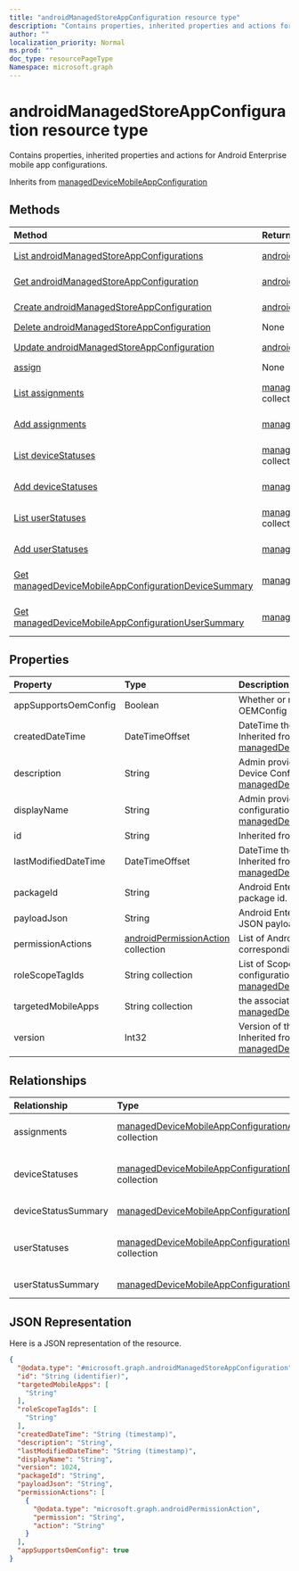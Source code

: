 ```yaml
---
title: "androidManagedStoreAppConfiguration resource type"
description: "Contains properties, inherited properties and actions for Android Enterprise mobile app configurations."
author: ""
localization_priority: Normal
ms.prod: ""
doc_type: resourcePageType
Namespace: microsoft.graph
---
```



# androidManagedStoreAppConfiguration resource type

Contains properties, inherited properties and actions for Android Enterprise mobile app configurations.


Inherits from [managedDeviceMobileAppConfiguration](../resources/managedDeviceMobileAppConfiguration.md)

## Methods
|Method|Return Type|Description|
|:---|:---|:---|
|[List androidManagedStoreAppConfigurations](../api/intune-apps-androidmanagedstoreappconfiguration-list.md)|[androidManagedStoreAppConfiguration](../resources/intune-apps-androidManagedStoreAppConfiguration.md) collection|List properties and relationships of the [androidManagedStoreAppConfiguration](../resources/androidmanagedstoreappconfiguration.md) objects.|
|[Get androidManagedStoreAppConfiguration](../api/intune-apps-androidmanagedstoreappconfiguration-get.md)|[androidManagedStoreAppConfiguration](../resources/intune-apps-androidManagedStoreAppConfiguration.md)|Read properties and relationships of the [androidManagedStoreAppConfiguration](../resources/androidmanagedstoreappconfiguration.md) object.|
|[Create androidManagedStoreAppConfiguration](../api/intune-apps-androidmanagedstoreappconfiguration-create.md)|[androidManagedStoreAppConfiguration](../resources/intune-apps-androidManagedStoreAppConfiguration.md)|Create a new [androidManagedStoreAppConfiguration](../resources/androidmanagedstoreappconfiguration.md) object.|
|[Delete androidManagedStoreAppConfiguration](../api/intune-apps-androidmanagedstoreappconfiguration-delete.md)|None|Deletes a [androidManagedStoreAppConfiguration](../resources/androidmanagedstoreappconfiguration.md).|
|[Update androidManagedStoreAppConfiguration](../api/intune-apps-androidmanagedstoreappconfiguration-update.md)|[androidManagedStoreAppConfiguration](../resources/intune-apps-androidManagedStoreAppConfiguration.md)|Update the properties of a [androidManagedStoreAppConfiguration](../resources/androidmanagedstoreappconfiguration.md) object.|
|[assign](../api/intune-apps-androidmanagedstoreappconfiguration-assign.md)|None||
|[List assignments](../api/intune-apps-androidmanagedstoreappconfiguration-list-assignments.md)|[managedDeviceMobileAppConfigurationAssignment](../resources/intune-apps-managedDeviceMobileAppConfigurationAssignment.md) collection|Get the managedDeviceMobileAppConfigurationAssignments from the assignments navigation property.|
|[Add assignments](../api/intune-apps-androidmanagedstoreappconfiguration-post-assignments.md)|[managedDeviceMobileAppConfigurationAssignment](../resources/intune-apps-managedDeviceMobileAppConfigurationAssignment.md)|Add assignments by posting to the assignments collection.|
|[List deviceStatuses](../api/intune-apps-androidmanagedstoreappconfiguration-list-devicestatuses.md)|[managedDeviceMobileAppConfigurationDeviceStatus](../resources/intune-apps-managedDeviceMobileAppConfigurationDeviceStatus.md) collection|Get the managedDeviceMobileAppConfigurationDeviceStatuses from the deviceStatuses navigation property.|
|[Add deviceStatuses](../api/intune-apps-androidmanagedstoreappconfiguration-post-devicestatuses.md)|[managedDeviceMobileAppConfigurationDeviceStatus](../resources/intune-apps-managedDeviceMobileAppConfigurationDeviceStatus.md)|Add deviceStatuses by posting to the deviceStatuses collection.|
|[List userStatuses](../api/intune-apps-androidmanagedstoreappconfiguration-list-userstatuses.md)|[managedDeviceMobileAppConfigurationUserStatus](../resources/intune-apps-managedDeviceMobileAppConfigurationUserStatus.md) collection|Get the managedDeviceMobileAppConfigurationUserStatuses from the userStatuses navigation property.|
|[Add userStatuses](../api/intune-apps-androidmanagedstoreappconfiguration-post-userstatuses.md)|[managedDeviceMobileAppConfigurationUserStatus](../resources/intune-apps-managedDeviceMobileAppConfigurationUserStatus.md)|Add userStatuses by posting to the userStatuses collection.|
|[Get managedDeviceMobileAppConfigurationDeviceSummary](../api/intune-apps-manageddevicemobileappconfigurationdevicesummary-get.md)|[managedDeviceMobileAppConfigurationDeviceSummary](../resources/intune-apps-managedDeviceMobileAppConfigurationDeviceSummary.md)|Read properties and relationships of the [managedDeviceMobileAppConfigurationDeviceSummary](../resources/manageddevicemobileappconfigurationdevicesummary.md) object.|
|[Get managedDeviceMobileAppConfigurationUserSummary](../api/intune-apps-manageddevicemobileappconfigurationusersummary-get.md)|[managedDeviceMobileAppConfigurationUserSummary](../resources/intune-apps-managedDeviceMobileAppConfigurationUserSummary.md)|Read properties and relationships of the [managedDeviceMobileAppConfigurationUserSummary](../resources/manageddevicemobileappconfigurationusersummary.md) object.|

## Properties
|Property|Type|Description|
|:---|:---|:---|
|appSupportsOemConfig|Boolean|Whether or not this AppConfig is an OEMConfig policy.|
|createdDateTime|DateTimeOffset|DateTime the object was created. Inherited from [managedDeviceMobileAppConfiguration](../resources/intune-apps-managedDeviceMobileAppConfiguration.md)|
|description|String|Admin provided description of the Device Configuration. Inherited from [managedDeviceMobileAppConfiguration](../resources/intune-apps-managedDeviceMobileAppConfiguration.md)|
|displayName|String|Admin provided name of the device configuration. Inherited from [managedDeviceMobileAppConfiguration](../resources/intune-apps-managedDeviceMobileAppConfiguration.md)|
|id|String| Inherited from [entity](../resources/entity.md)|
|lastModifiedDateTime|DateTimeOffset|DateTime the object was last modified. Inherited from [managedDeviceMobileAppConfiguration](../resources/intune-apps-managedDeviceMobileAppConfiguration.md)|
|packageId|String|Android Enterprise app configuration package id.|
|payloadJson|String|Android Enterprise app configuration JSON payload.|
|permissionActions|[androidPermissionAction](../resources/intune-apps-androidPermissionAction.md) collection|List of Android app permissions and corresponding permission actions.|
|roleScopeTagIds|String collection|List of Scope Tags for this App configuration entity. Inherited from [managedDeviceMobileAppConfiguration](../resources/intune-apps-managedDeviceMobileAppConfiguration.md)|
|targetedMobileApps|String collection|the associated app. Inherited from [managedDeviceMobileAppConfiguration](../resources/intune-apps-managedDeviceMobileAppConfiguration.md)|
|version|Int32|Version of the device configuration. Inherited from [managedDeviceMobileAppConfiguration](../resources/intune-apps-managedDeviceMobileAppConfiguration.md)|

## Relationships
|Relationship|Type|Description|
|:---|:---|:---|
|assignments|[managedDeviceMobileAppConfigurationAssignment](../resources/intune-apps-managedDeviceMobileAppConfigurationAssignment.md) collection|The list of group assignemenets for app configration. Inherited from [managedDeviceMobileAppConfiguration](../resources/managedDeviceMobileAppConfiguration.md)|
|deviceStatuses|[managedDeviceMobileAppConfigurationDeviceStatus](../resources/intune-apps-managedDeviceMobileAppConfigurationDeviceStatus.md) collection|List of ManagedDeviceMobileAppConfigurationDeviceStatus. Inherited from [managedDeviceMobileAppConfiguration](../resources/managedDeviceMobileAppConfiguration.md)|
|deviceStatusSummary|[managedDeviceMobileAppConfigurationDeviceSummary](../resources/intune-apps-managedDeviceMobileAppConfigurationDeviceSummary.md)|App configuration device status summary. Inherited from [managedDeviceMobileAppConfiguration](../resources/managedDeviceMobileAppConfiguration.md)|
|userStatuses|[managedDeviceMobileAppConfigurationUserStatus](../resources/intune-apps-managedDeviceMobileAppConfigurationUserStatus.md) collection|List of ManagedDeviceMobileAppConfigurationUserStatus. Inherited from [managedDeviceMobileAppConfiguration](../resources/managedDeviceMobileAppConfiguration.md)|
|userStatusSummary|[managedDeviceMobileAppConfigurationUserSummary](../resources/intune-apps-managedDeviceMobileAppConfigurationUserSummary.md)|App configuration user status summary. Inherited from [managedDeviceMobileAppConfiguration](../resources/managedDeviceMobileAppConfiguration.md)|

## JSON Representation
Here is a JSON representation of the resource.
<!-- {
  "blockType": "resource",
  "keyProperty": "id",
  "@odata.type": "microsoft.graph.androidManagedStoreAppConfiguration",
  "baseType": "microsoft.graph.managedDeviceMobileAppConfiguration",
  "openType": false
}
-->
``` json
{
  "@odata.type": "#microsoft.graph.androidManagedStoreAppConfiguration",
  "id": "String (identifier)",
  "targetedMobileApps": [
    "String"
  ],
  "roleScopeTagIds": [
    "String"
  ],
  "createdDateTime": "String (timestamp)",
  "description": "String",
  "lastModifiedDateTime": "String (timestamp)",
  "displayName": "String",
  "version": 1024,
  "packageId": "String",
  "payloadJson": "String",
  "permissionActions": [
    {
      "@odata.type": "microsoft.graph.androidPermissionAction",
      "permission": "String",
      "action": "String"
    }
  ],
  "appSupportsOemConfig": true
}
```

